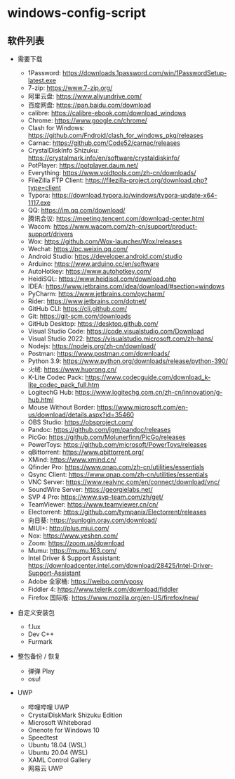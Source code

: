 # windows-config-script

## 软件列表

* 需要下载
  * 1Password: https://downloads.1password.com/win/1PasswordSetup-latest.exe
  * 7-zip: https://www.7-zip.org/
  * 阿里云盘: https://www.aliyundrive.com/
  * 百度网盘: https://pan.baidu.com/download
  * calibre: https://calibre-ebook.com/download_windows
  * Chrome: https://www.google.cn/chrome/
  * Clash for Windows: https://github.com/Fndroid/clash_for_windows_pkg/releases
  * Carnac: https://github.com/Code52/carnac/releases
  * CrystalDiskInfo Shizuku: https://crystalmark.info/en/software/crystaldiskinfo/
  * PotPlayer: https://potplayer.daum.net/
  * Everything: https://www.voidtools.com/zh-cn/downloads/
  * FileZilla FTP Client: https://filezilla-project.org/download.php?type=client
  * Typora: https://download.typora.io/windows/typora-update-x64-1117.exe
  * QQ: https://im.qq.com/download/
  * 腾讯会议: https://meeting.tencent.com/download-center.html
  * Wacom: https://www.wacom.com/zh-cn/support/product-support/drivers
  * Wox: https://github.com/Wox-launcher/Wox/releases
  * Wechat: https://pc.weixin.qq.com/
  * Android Studio: https://developer.android.com/studio
  * Arduino: https://www.arduino.cc/en/software
  * AutoHotkey: https://www.autohotkey.com/
  * HeidiSQL: https://www.heidisql.com/download.php
  * IDEA: https://www.jetbrains.com/idea/download/#section=windows
  * PyCharm: https://www.jetbrains.com/pycharm/
  * Rider: https://www.jetbrains.com/dotnet/
  * GitHub CLI: https://cli.github.com/
  * Git: https://git-scm.com/downloads
  * GitHub Desktop: https://desktop.github.com/
  * Visual Studio Code: https://code.visualstudio.com/Download
  * Visual Studio 2022: https://visualstudio.microsoft.com/zh-hans/
  * Nodejs: https://nodejs.org/zh-cn/download/
  * Postman: https://www.postman.com/downloads/
  * Python 3.9: https://www.python.org/downloads/release/python-390/
  * 火绒: https://www.huorong.cn/
  * K-Lite Codec Pack: https://www.codecguide.com/download_k-lite_codec_pack_full.htm
  * LogitechG Hub: https://www.logitechg.com.cn/zh-cn/innovation/g-hub.html
  * Mouse Without Border: https://www.microsoft.com/en-us/download/details.aspx?id=35460
  * OBS Studio: https://obsproject.com/
  * Pandoc: https://github.com/jgm/pandoc/releases
  * PicGo: https://github.com/Molunerfinn/PicGo/releases
  * PowerToys: https://github.com/microsoft/PowerToys/releases
  * qBittorrent: https://www.qbittorrent.org/
  * XMind: https://www.xmind.cn/
  * Qfinder Pro: https://www.qnap.com/zh-cn/utilities/essentials
  * Qsync Client: https://www.qnap.com/zh-cn/utilities/essentials
  * VNC Server: https://www.realvnc.com/en/connect/download/vnc/
  * SoundWire Server: https://georgielabs.net/
  * SVP 4 Pro: https://www.svp-team.com/zh/get/
  * TeamViewer: https://www.teamviewer.cn/cn/
  * Electorrent: https://github.com/tympanix/Electorrent/releases
  * 向日葵: https://sunlogin.oray.com/download/
  * MIUI+: http://plus.miui.com/
  * Nox: https://www.yeshen.com/
  * Zoom: https://zoom.us/download
  * Mumu: https://mumu.163.com/
  * Intel Driver & Support Assistant: https://downloadcenter.intel.com/download/28425/Intel-Driver-Support-Assistant
  * Adobe 全家桶: https://weibo.com/vposy
  * Fiddler 4: https://www.telerik.com/download/fiddler
  * Firefox 国际版: https://www.mozilla.org/en-US/firefox/new/
* 自定义安装包
  * f.lux
  * Dev C++
  * Furmark

* 整包备份 / 恢复
  * 弹弹 Play
  * osu!

* UWP
  * 哔哩哔哩 UWP
  * CrystalDiskMark Shizuku Edition
  * Microsoft Whiteborad
  * Onenote for Windows 10
  * Speedtest
  * Ubuntu 18.04 (WSL)
  * Ubuntu 20.04 (WSL)
  * XAML Control Gallery
  * 网易云 UWP
